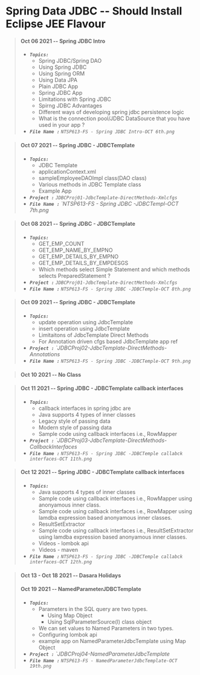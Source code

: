 
# Spring Data JDBC -- Should Install Eclipse JEE Flavour

> #### Oct 06 2021 -- Spring JDBC Intro
> - <em>**`Topics:`**</em>
>     - Spring JDBC/Spring DAO
>     - Using Spring JDBC
>     - Using Spring ORM
>     - Using Data JPA
>     - Plain JDBC App
>     - Spring JDBC App
>     - Limitations with Spring JDBC
>     - Spirng JDBC Advantages
>     - Different ways of developing spring jdbc persistence logic
>     - What is the connection pool/JDBC DataSource that you have used in your app ?
> - <em>**`File Name :`**</em> *`NTSP613-FS - Spring JDBC Intro-OCT 6th.png`*

> #### Oct 07 2021 -- Spring JDBC - JDBCTemplate
> - <em>**`Topics:`**</em>
>     - JDBC Template
>     - applicationContext.xml
>     - sampleEmployeeDAOImpl class(DAO class)
>     - Various methods in JDBC Template class
>     - Example App
> - <em>**`Project :`**</em> *`JDBCProj01-JdbcTemplate-DirectMethods-Xmlcfgs`*
> - <em>**`File Name :`**</em> *`NTSP613-FS - Spring JDBC -JDBCTempl-OCT 7th.png*

> #### Oct 08 2021 -- Spring JDBC - JDBCTemplate  
> - <em>**`Topics:`**</em>
>     - GET_EMP_COUNT
>     - GET_EMP_NAME_BY_EMPNO
>     - GET_EMP_DETAILS_BY_EMPNO
>     - GET_EMP_DETAILS_BY_EMPDESGS
>     - Which methods select Simple Statement and which methods selects PreparedStatement ?
> - <em>**`Project :`**</em> *`JDBCProj01-JdbcTemplate-DirectMethods-Xmlcfgs`*
> - <em>**`File Name :`**</em> *`NTSP613-FS - Spring JDBC -JDBCTemple-OCT 8th.png`*

> #### Oct 09 2021 -- Spring JDBC - JDBCTemplate  
> - <em>**`Topics:`**</em>
>     - update operation using JdbcTemplate
>     - insert operation using JdbcTemplate
>     - Limitaitons of JdbcTemplate Direct Methods
>     - For Annotation driven cfgs based JdbcTemplate app ref
> - <em>**`Project :`**</em> *`JDBCProj02-JdbcTemplate-DirectMethods-Annotations*
> - <em>**`File Name :`**</em> *`NTSP613-FS - Spring JDBC -JDBCTemple-OCT 9th.png`*

> #### Oct 10 2021 -- No Class

> #### Oct 11 2021 -- Spring JDBC - JDBCTemplate  callback interfaces
> - <em>**`Topics:`**</em>
>     - callback interfaces in spring jdbc are
>     - Java supports 4 types of inner classes
>     - Legacy style of passing data
>     - Modern style of passing data
>     - Sample code using callback interfaces i.e., RowMapper
> - <em>**`Project :`**</em> *`JDBCProj03-JdbcTemplate-DirectMethods-CallbackInterfaces*
> - <em>**`File Name :`**</em> *`NTSP613-FS - Spring JDBC -JDBCTemple callabck interfaces-OCT 11th.png`*

> #### Oct 12 2021 -- Spring JDBC - JDBCTemplate  callback interfaces
> - <em>**`Topics:`**</em>
>     - Java supports 4 types of inner classes
>     - Sample code using callback interfaces i.e., RowMapper using anonyamous inner class.
>     - Sample code using callback interfaces i.e., RowMapper using lamdba expression based anonyamous inner classes.
>     - ResultSetExtractor
>     - Sample code using callback interfaces i.e., ResultSetExtractor using lamdba expression based anonyamous inner classes.
>     - Videos - lombok api
>     - Videos - maven
> - <em>**`File Name :`**</em> *`NTSP613-FS - Spring JDBC -JDBCTemple callabck interfaces-OCT 12th.png`*

> #### Oct 13 - Oct 18 2021 -- Dasara Holidays
> 
> #### Oct 19 2021 -- NamedParameterJDBCTemplate
> - <em>**`Topics:`**</em>
>     - Parameters in the SQL query are two types.
>         - Using Map Object
>         - Using SqlParameterSource(I) class object
>     - We can set values to Named Parameters in two types.
>     - Configuring lombok api
>     - example app on NamedParameterJdbcTemplate using Map Object
> - <em>**`Project :`**</em> *`JDBCProj04-NamedParameterJdbcTemplate*
> - <em>**`File Name :`**</em> *`NTSP613-FS - NamedParameterJdbcTemplate-OCT 19th.png`*
